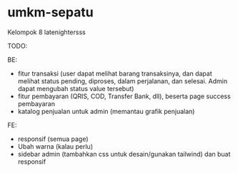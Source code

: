 # umkm-sepatu
Kelompok 8 latenightersss

TODO:

BE:
- fitur transaksi (user dapat melihat barang transaksinya, dan dapat melihat status pending, diproses, dalam perjalanan, dan selesai. Admin dapat mengubah status value tersebut)
- fitur pembayaran (QRIS, COD, Transfer Bank, dll), beserta page success pembayaran
- katalog penjualan untuk admin (memantau grafik penjualan)

FE:
- responsif (semua page)
- Ubah warna (kalau perlu)
- sidebar admin (tambahkan css untuk desain/gunakan tailwind) dan buat responsif
